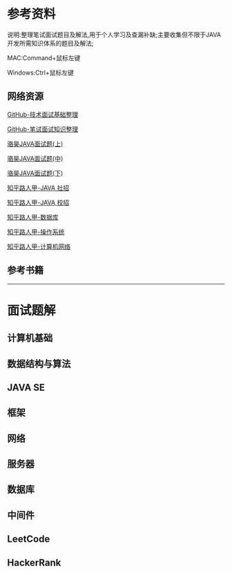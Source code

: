 # 参考资料

说明:整理笔试面试题目及解法,用于个人学习及查漏补缺;主要收集但不限于JAVA开发所需知识体系的题目及解法;

MAC:Command+鼠标左键

Windows:Ctrl+鼠标左键



## 网络资源

[GitHub-技术面试基础整理](https://github.com/CyC2018/Interview-Notebook)

[GitHub-笔试面试知识整理](https://hit-alibaba.github.io/interview/index.html)

[骆昊JAVA面试题(上)](https://blog.csdn.net/jackfrued/article/details/44921941)

[骆昊JAVA面试题(中)](https://blog.csdn.net/jackfrued/article/details/44931137)

[骆昊JAVA面试题(下)](https://blog.csdn.net/jackfrued/article/details/44931161)

[知乎路人甲-JAVA 社招](https://zhuanlan.zhihu.com/p/21551758)

[知乎路人甲-JAVA 校招](https://zhuanlan.zhihu.com/p/21513402)

[知乎路人甲-数据库](https://zhuanlan.zhihu.com/p/23713529)

[知乎路人甲-操作系统](https://zhuanlan.zhihu.com/p/23755202)

[知乎路人甲-计算机网络](https://zhuanlan.zhihu.com/p/24001696)

## 参考书籍





------

# 面试题解

## 计算机基础



## 数据结构与算法



## JAVA SE



## 框架



## 网络



## 服务器



## 数据库



## 中间件



## LeetCode



## HackerRank
